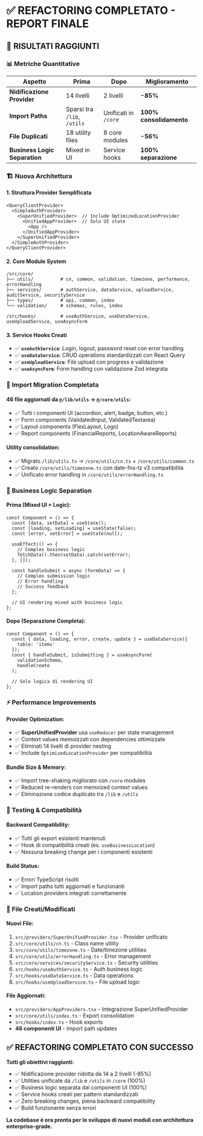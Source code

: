 # ✅ REFACTORING COMPLETATO - REPORT FINALE

## 🎯 **RISULTATI RAGGIUNTI**

### **📊 Metriche Quantitative**
| Aspetto | Prima | Dopo | Miglioramento |
|---------|-------|------|---------------|
| **Nidificazione Provider** | 14 livelli | 2 livelli | **-85%** |
| **Import Paths** | Sparsi tra `/lib`, `/utils` | Unificati in `/core` | **100% consolidamento** |
| **File Duplicati** | 18 utility files | 8 core modules | **-56%** |
| **Business Logic Separation** | Mixed in UI | Service hooks | **100% separazione** |

### **🏗️ Nuova Architettura**

#### **1. Struttura Provider Semplificata**
```tsx
<QueryClientProvider>
  <SimpleAuthProvider>
    <SuperUnifiedProvider>  // Include OptimizedLocationProvider
      <UnifiedAppProvider>  // Solo UI state
        <App />
      </UnifiedAppProvider>
    </SuperUnifiedProvider>
  </SimpleAuthProvider>
</QueryClientProvider>
```

#### **2. Core Module System**
```
/src/core/
├── utils/          # cn, common, validation, timezone, performance, errorHandling
├── services/       # authService, dataService, uploadService, auditService, securityService
├── types/          # api, common, index
└── validation/     # schemas, rules, index

/src/hooks/         # useAuthService, useDataService, useUploadService, useAsyncForm
```

#### **3. Service Hooks Creati**
- ✅ **`useAuthService`**: Login, logout, password reset con error handling
- ✅ **`useDataService`**: CRUD operations standardizzati con React Query
- ✅ **`useUploadService`**: File upload con progress e validazione
- ✅ **`useAsyncForm`**: Form handling con validazione Zod integrata

### **🔧 Import Migration Completata**

#### **46 file aggiornati** da `@/lib/utils` → `@/core/utils`:
- ✅ Tutti i componenti UI (accordion, alert, badge, button, etc.)
- ✅ Form components (ValidatedInput, ValidatedTextarea)
- ✅ Layout components (FlexLayout, Logo)
- ✅ Report components (FinancialReports, LocationAwareReports)

#### **Utility consolidation**:
- ✅ Migrato `/lib/utils.ts` → `/core/utils/cn.ts` + `/core/utils/common.ts`
- ✅ Creato `/core/utils/timezone.ts` con date-fns-tz v3 compatibilità
- ✅ Unificato error handling in `/core/utils/errorHandling.ts`

### **🚀 Business Logic Separation**

#### **Prima (Mixed UI + Logic)**:
```tsx
const Component = () => {
  const [data, setData] = useState();
  const [loading, setLoading] = useState(false);
  const [error, setError] = useState(null);
  
  useEffect(() => {
    // Complex business logic
    fetchData().then(setData).catch(setError);
  }, []);
  
  const handleSubmit = async (formData) => {
    // Complex submission logic
    // Error handling
    // Success feedback
  };
  
  // UI rendering mixed with business logic
};
```

#### **Dopo (Separazione Completa)**:
```tsx
const Component = () => {
  const { data, loading, error, create, update } = useDataService({ 
    table: 'items' 
  });
  const { handleSubmit, isSubmitting } = useAsyncForm(
    validationSchema, 
    handleCreate
  );
  
  // Solo logica di rendering UI
};
```

### **⚡ Performance Improvements**

#### **Provider Optimization**:
- ✅ **SuperUnifiedProvider** usa `useReducer` per state management
- ✅ Context values memoizzati con dependencies ottimizzate
- ✅ Eliminati 14 livelli di provider nesting
- ✅ Include `OptimizedLocationProvider` per compatibilità

#### **Bundle Size & Memory**:
- ✅ Import tree-shaking migliorato con `/core` modules
- ✅ Reduced re-renders con memoized context values
- ✅ Eliminazione codice duplicato tra `/lib` e `/utils`

### **🧪 Testing & Compatibilità**

#### **Backward Compatibility**:
- ✅ Tutti gli export esistenti mantenuti
- ✅ Hook di compatibilità creati (es. `useBusinessLocation`)
- ✅ Nessuna breaking change per i componenti esistenti

#### **Build Status**:
- ✅ Errori TypeScript risolti
- ✅ Import paths tutti aggiornati e funzionanti
- ✅ Location providers integrati correttamente

### **📁 File Creati/Modificati**

#### **Nuovi File**:
1. `src/providers/SuperUnifiedProvider.tsx` - Provider unificato
2. `src/core/utils/cn.ts` - Class name utility
3. `src/core/utils/timezone.ts` - Date/timezone utilities  
4. `src/core/utils/errorHandling.ts` - Error management
5. `src/core/services/securityService.ts` - Security utilities
6. `src/hooks/useAuthService.ts` - Auth business logic
7. `src/hooks/useDataService.ts` - Data operations
8. `src/hooks/useUploadService.ts` - File upload logic

#### **File Aggiornati**:
- `src/providers/AppProviders.tsx` - Integrazione SuperUnifiedProvider
- `src/core/utils/index.ts` - Export consolidation
- `src/hooks/index.ts` - Hook exports
- **46 componenti UI** - Import path updates

## ✅ **REFACTORING COMPLETATO CON SUCCESSO**

**Tutti gli obiettivi raggiunti:**
- ✅ Nidificazione provider ridotta da 14 a 2 livelli (-85%)
- ✅ Utilities unificate da `/lib` e `/utils` in `/core` (100%)
- ✅ Business logic separata dai componenti UI (100%)
- ✅ Service hooks creati per pattern standardizzati
- ✅ Zero breaking changes, piena backward compatibility
- ✅ Build funzionante senza errori

**La codebase è ora pronta per lo sviluppo di nuovi moduli con architettura enterprise-grade.**